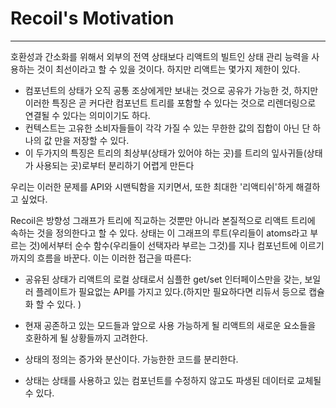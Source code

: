 # Recoil's Motivation

---

호환성과 간소화를 위해서 외부의 전역 상태보다 리액트의 빌트인 상태 관리 능력을 사용하는 것이 최선이라고 할 수 있을 것이다. 하지만 리액트는 몇가지 제한이 있다.

- 컴포넌트의 상태가 오직 공통 조상에게만 보내는 것으로 공유가 가능한 것, 하지만 이러한 특징은 곧 커다란 컴포넌트 트리를 포함할 수 있다는 것으로 리렌더링으로 연결될 수 있다는 의미이기도 하다.
- 컨텍스트는 고유한 소비자들들이 각각 가질 수 있는 무한한 값의 집합이 아닌 단 하나의 값 만을 저장할 수 있다.
- 이 두가지의 특징은 트리의 최상부(상태가 있어야 하는 곳)를 트리의 잎사귀들(상태가 사용되는 곳)로부터 분리하기 어렵게 만든다

우리는 이러한 문제를 API와 시맨틱함을 지키면서, 또한 최대한 '리액티쉬'하게 해결하고 싶었다.

Recoil은 방향성 그래프가 트리에 직교하는 것뿐만 아니라 본질적으로 리액트 트리에 속하는 것을 정의한다고 할 수 있다. 상태는 이 그래프의 루트(우리들이 atoms라고 부르는 것)에서부터 순수 함수(우리들이 선택자라 부르는 그것)를 지나 컴포넌트에 이르기까지의 흐름을 바꾼다. 이는 이러한 접근을 따른다:

- 공유된 상태가 리액트의 로컬 상태로서 심플한 get/set 인터페이스만을 갖는, 보일러 플레이트가 필요없는 API를 가지고 있다.(하지만 필요하다면 리듀서 등으로 캡슐화 할 수 있다. )

- 현재 공존하고 있는 모드들과 앞으로 사용 가능하게 될 리액트의 새로운 요소들을 호환하게 될 상황들까지 고려한다.
- 상태의 정의는 증가와 분산이다. 가능한한 코드를 분리한다.
- 상태는 상태를 사용하고 있는 컴포넌트를 수정하지 않고도 파생된 데이터로 교체될 수 있다.